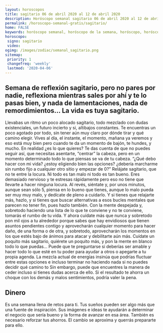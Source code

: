 ```yaml
---
layout: horoscopos
title: sagitario 06 de abril 2020 al 12 de abril 2020 
description: Horóscopo semanal sagitario 06 de abril 2020 al 12 de abril 2020. Semana de reflexión sagitario, pero no pares por nadie, reflexiona mientras sales por ahí y te lo pasas bien, y nada de lamentaciones, nada de remordimientos… La vida es tuya sagitario. 
permalink: /horoscopo-semanal-gratis/sagitario/
home: FALSE
keywords: horóscopo semanal, horóscopo de la semana, horóscopo, horóscopo gratis,horóscopos, horóscopo esperanza gracia, horoscopos sagitario la semana, horóscopos gratis, Tarot, Astrologia, Zodíaco, sagitario, horoscopo gratis, semanal
horoscopo:
 signo: sagitario
 video:  
ogimg: /images/zodiac/semanal_sagitario.png
sitemap:
 priority: 1
 changefreq: 'weekly'
 lastmod: '2020-04-06'
---
```




## Semana de reflexión sagitario, pero no pares por nadie, reflexiona mientras sales por ahí y te lo pasas bien, y nada de lamentaciones, nada de remordimientos… La vida es tuya sagitario. 

Llevabas un ritmo un poco alocado sagitario, todo mezclado con dudas existenciales, un futuro incierto y si, altibajos constantes. Te encuentras un poco agotado por todo, sin tener aún muy claro por dónde tirar y qué camino elegir. Vives al día, el instante, el momento, mañana ya veremos y eso está muy bien pero cuando te da un momento de bajón, te hundes, y mucho. En realidad ¿es lo que quieres? Te das cuenta de que no puedes seguir así, que necesitas asentarte, “centrar” la cabeza, pero en un momento determinado todo lo que piensas se va de tu cabeza. “¿Qué debo hacer con mi vida? ¿estoy eligiendo bien las opciones? ¿debería marcharme sin rumbo fijo a cualquier otro sitio y empezar de 0?” Relájate sagitario, que no te entre la locura. Ni todo es tan malo ni todo es tan bueno. Eres demasiado nervioso y te estresas rápidamente pero eso no tiene que llevarte a hacer ninguna locura. Al revés, siéntate y, por unos minutos, aunque sean sólo 5, piensa en lo bueno que tienes, aunque lo malo pueda ser muy muy malo, y dedícate de pleno a cuidarlo. Y si tienes que relajarte más, hazlo, y si tienes que buscar alternativas a esos bucles mentales que parecen no tener fin, pues hazlo también. Con la mente despejada y, sobretodo haciendo una lista de lo que te conviene y no te conviene, tomarás el rumbo de tu vida. Y ahora cuídate más que nunca y sobretodo pon mil ojos a tu alrededor porque sabes que hay envidiosos que tienen asuntos pendientes contigo y aprovecharán cualquier momento para hacer daño, de una forma o de otra, y sobretodo, aprovecharán los momentos en los que estés bajo de ánimos para atacar y debilitarte aún más. Cuídate un poquito más sagitario, quiérete un poquito más, y pon la mente en blanco todo lo que puedas…
Puede que te preguntarse si deberías ser amable y hacer todo lo que esté en tu poder para ayudar a otros o apegarte a tu propia agenda. La mezcla actual de energías insinúa que podrías fluctuar entre estas opciones e incluso terminar no haciendo nada si no puedes decidir qué camino to Sin embargo, puede que encuentres la manera de ceder incluso si tienes dudas acerca de ello. Si el resultado te ahorra un choque con los demás y malos sentimientos, podría valer la pena.

## Dinero

Es una semana llena de retos para ti. Tus sueños pueden ser algo más que una fuente de inspiración. Sus imágenes e ideas te ayudarán a determinar el negocio que sería bueno y la forma de avanzar en esa área. También es necesario reforzar tus ahorros. El cambio se aproxima y querrás prepararte para ello.